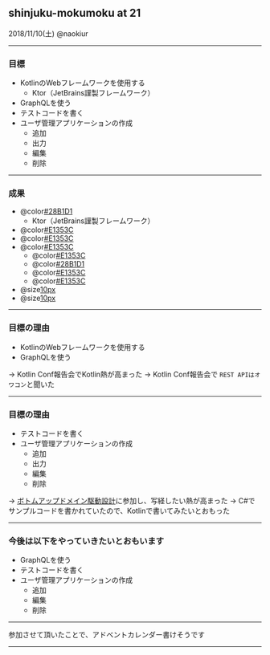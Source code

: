 ## shinjuku-mokumoku at 21
2018/11/10(土) @naokiur


---

### 目標
* KotlinのWebフレームワークを使用する
    + Ktor（JetBrains謹製フレームワーク）
* GraphQLを使う
* テストコードを書く
* ユーザ管理アプリケーションの作成
    + 追加
    + 出力
    + 編集
    + 削除

---

### 成果
* @color[#28B1D1](KotlinのWebフレームワークを使用する)
    + Ktor（JetBrains謹製フレームワーク）
* @color[#E1353C](GraphQLを使う)
* @color[#E1353C](テストコードを書く)
* @color[#E1353C](ユーザ管理アプリケーションの作成)
    + @color[#E1353C](追加)
    + @color[#28B1D1](出力)
    + @color[#E1353C](編集)
    + @color[#E1353C](削除)
* @size[10px](初めてOrganization外のリポジトリにプルリクを投げた)
* @size[10px](Gitpatchを使用した)

---
### 目標の理由
* KotlinのWebフレームワークを使用する
* GraphQLを使う

→ Kotlin Conf報告会でKotlin熱が高まった
→ Kotlin Conf報告会で `REST APIはオワコン`と聞いた

---
### 目標の理由
* テストコードを書く
* ユーザ管理アプリケーションの作成
    + 追加
    + 出力
    + 編集
    + 削除

→ [ボトムアップドメイン駆動設計](https://ddd-community-jp.connpass.com/event/103428/)に参加し、写経したい熱が高まった
    → C#でサンプルコードを書かれていたので、Kotlinで書いてみたいとおもった

---
### 今後は以下をやっていきたいとおもいます
* GraphQLを使う
* テストコードを書く
* ユーザ管理アプリケーションの作成
    + 追加
    + 編集
    + 削除

---

参加させて頂いたことで、アドベントカレンダー書けそうです

---